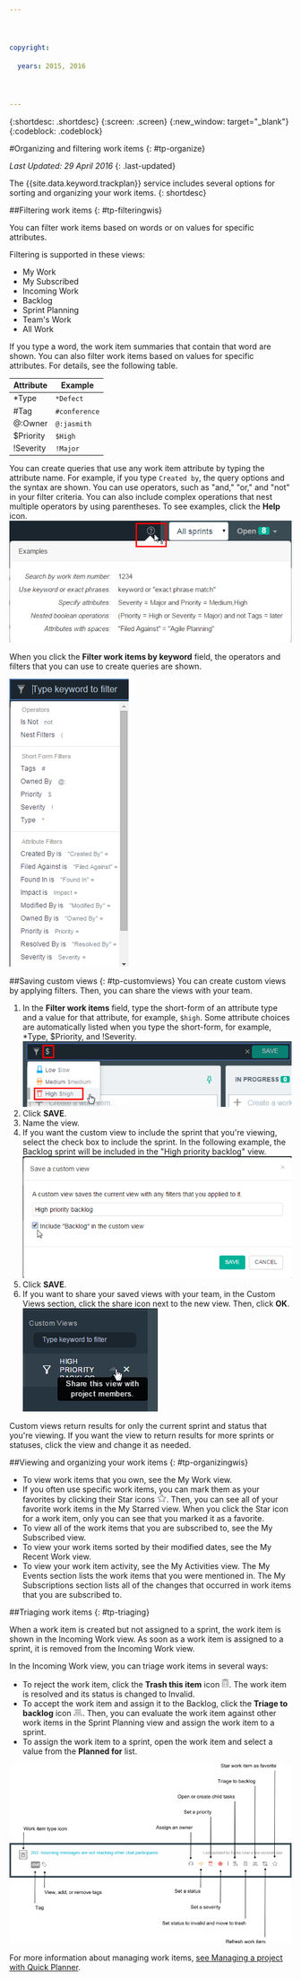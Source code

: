 ```yaml
---

 

copyright:

  years: 2015, 2016

 

---
```


{:shortdesc: .shortdesc}
{:screen: .screen}
{:new_window: target="_blank"}
{:codeblock: .codeblock}

#Organizing and filtering work items {: #tp-organize}  

*Last Updated: 29 April 2016*
{: .last-updated}

The {{site.data.keyword.trackplan}} service includes several options for sorting and organizing your work items.
{: shortdesc}

##Filtering work items {: #tp-filteringwis}

You can filter work items based on words or on values for specific attributes. 

Filtering is supported in these views:   
- My Work
- My Subscribed
- Incoming Work
- Backlog
- Sprint Planning
- Team's Work
- All Work

If you type a word, the work item summaries that contain that word are shown. You can also filter work items based on values for specific attributes. For details, see the following table.

| Attribute |Example | 
|-------|-------|
|*Type  | `*Defect` |
|#Tag  | `#conference`| 
|@:Owner  | `@:jasmith`|
|$Priority|`$High`|
|!Severity|`!Major`|       
   

You can create queries that use any work item attribute by typing the attribute name. For example, if you type `Created by`, the query options and the syntax are shown. You can use operators, such as "and," "or," and "not" in your filter criteria. You can also include complex operations that nest multiple operators by using parentheses. To see examples, click the **Help** icon. 
![Filter help icon](images/filter_helpicon.png)

When you click the **Filter work items by keyword** field, the operators and filters that you can use to create queries are shown.

![Filtering with auto-complete choices](images/filterMenu2.png)

##Saving custom views {: #tp-customviews}
You can create custom views by applying filters. Then, you can share the views with your team.    

1. In the **Filter work items** field, type the short-form of an attribute type and a value for that attribute, for example, `$high`. Some attribute choices are automatically listed when you type the short-form, for example, *Type, $Priority, and !Severity.
![Filter with attribute types and attributes](images/filterAttributes.png)
2. Click **SAVE**.
3. Name the view. 
4. If you want the custom view to include the sprint that you're viewing, select the check box to include the sprint. In the following example, the Backlog sprint will be included in the "High priority backlog" view.
![Save custom view dialog with sprint included](images/filterIncludeSprints.png)
5. Click **SAVE**. 
6. If you want to share your saved views with your team, in the Custom Views section, click the share icon next to the new view. Then, click **OK**.    
![Share custom view arrow](images/filterShare.png)

Custom views return results for only the current sprint and status that you're viewing. If you want the view to return results for more sprints or statuses, click the view and change it as needed.

##Viewing and organizing your work items {: #tp-organizingwis}

- To view work items that you own, see the My Work view. 
- If you often use specific work items, you can mark them as your favorites by clicking their Star icons <img class="inline"  src="./images/star.gif" alt="Star icon">. Then, you can see all of your favorite work items in the My Starred view. When you click the Star icon for a work item, only you can see that you marked it as a favorite.  
- To view all of the work items that you are subscribed to, see the My Subscribed view.
- To view your work items sorted by their modified dates, see the My Recent Work view.
- To view your work item activity, see the My Activities view. The My Events section lists the work items that you were mentioned in. The My Subscriptions section lists all of the changes that occurred in work items that you are subscribed to.

##Triaging work items {: #tp-triaging}

When a work item is created but not assigned to a sprint, the work item is shown in the Incoming Work view.
As soon as a work item is assigned to a sprint, it is removed from the Incoming Work view.

In the Incoming Work view, you can triage work items in several ways: 
- To reject the work item, click the **Trash this item** icon <img class="inline"  src="./images/trash.gif" alt="Trash this item icon">. The work item is resolved and its status is changed to Invalid.
- To accept the work item and assign it to the Backlog, click the **Triage to backlog** icon <img  class="inline" src="./images/triage.gif" alt="Triage to backlog icon">. Then, you can evaluate the work item against other work items in the Sprint Planning view and assign the work item to a sprint.
- To assign the work item to a sprint, open the work item and select a value from the **Planned for** list.

![Triaging work items in the Incoming work view](images/incoming_work_attributes.png)  

For more information about managing work items, [see Managing a project with Quick Planner](http://www.ibm.com/support/knowledgecenter/SSYMRC_6.0.1/com.ibm.team.concert.tutorial.doc/topics/tut_quick_planner_lesson.html).

